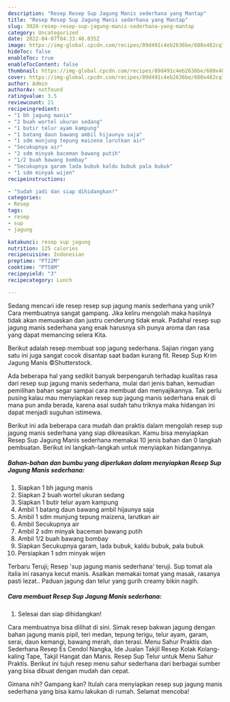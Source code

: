 ```yaml
---
description: "Resep Resep Sup Jagung Manis sederhana yang Mantap"
title: "Resep Resep Sup Jagung Manis sederhana yang Mantap"
slug: 3020-resep-resep-sup-jagung-manis-sederhana-yang-mantap
category: Uncategorized
date: 2022-04-07T04:33:48.035Z
image: https://img-global.cpcdn.com/recipes/89d491c4eb2636be/680x482cq70/resep-sup-jagung-manis-sederhana-foto-resep-utama.jpg
hideToc: false
enableToc: true
enableTocContent: false
thumbnail: https://img-global.cpcdn.com/recipes/89d491c4eb2636be/680x482cq70/resep-sup-jagung-manis-sederhana-foto-resep-utama.jpg
cover: https://img-global.cpcdn.com/recipes/89d491c4eb2636be/680x482cq70/resep-sup-jagung-manis-sederhana-foto-resep-utama.jpg
author: Admin
authorAv: notfound
ratingvalue: 3.5
reviewcount: 21
recipeingredient:
- "1 bh jagung manis"
- "2 buah wortel ukuran sedang"
- "1 butir telur ayam kampung"
- "1 batang daun bawang ambil hijaunya saja"
- "1 sdm munjung tepung maizena larutkan air"
- "Secukupnya air"
- "2 sdm minyak baceman bawang putih"
- "1/2 buah bawang bombay"
- "Secukupnya garam lada bubuk kaldu bubuk pala bubuk"
- "1 sdm minyak wijen"
recipeinstructions:

- "Sudah jadi dan siap dihidangkan!"
categories:
- Resep
tags:
- resep
- sup
- jagung

katakunci: resep sup jagung 
nutrition: 125 calories
recipecuisine: Indonesian
preptime: "PT22M"
cooktime: "PT58M"
recipeyield: "3"
recipecategory: Lunch

---
```





Sedang mencari ide resep resep sup jagung manis sederhana yang unik? Cara membuatnya sangat gampang. Jika keliru mengolah maka hasilnya tidak akan memuaskan dan justru cenderung tidak enak. Padahal resep sup jagung manis sederhana yang enak harusnya sih punya aroma dan rasa yang dapat memancing selera Kita.





Berikut adalah resep membuat sop jagung sederhana. Sajian ringan yang satu ini juga sangat cocok disantap saat badan kurang fit. Resep Sup Krim Jagung Manis ©Shutterstock.

Ada beberapa hal yang sedikit banyak berpengaruh terhadap kualitas rasa dari resep sup jagung manis sederhana, mulai dari jenis bahan, kemudian pemilihan bahan segar sampai cara membuat dan menyajikannya. Tak perlu pusing kalau mau menyiapkan resep sup jagung manis sederhana enak di mana pun anda berada, karena asal sudah tahu triknya maka hidangan ini dapat menjadi suguhan istimewa.






Berikut ini ada beberapa cara mudah dan praktis dalam mengolah resep sup jagung manis sederhana yang siap dikreasikan. Kamu bisa menyiapkan Resep Sup Jagung Manis sederhana memakai 10 jenis bahan dan 0 langkah pembuatan. Berikut ini langkah-langkah untuk menyiapkan hidangannya.

<!--inarticleads1-->

##### Bahan-bahan dan bumbu yang diperlukan dalam menyiapkan Resep Sup Jagung Manis sederhana:

1. Siapkan 1 bh jagung manis
1. Siapkan 2 buah wortel ukuran sedang
1. Siapkan 1 butir telur ayam kampung
1. Ambil 1 batang daun bawang ambil hijaunya saja
1. Ambil 1 sdm munjung tepung maizena, larutkan air
1. Ambil Secukupnya air
1. Ambil 2 sdm minyak baceman bawang putih
1. Ambil 1/2 buah bawang bombay
1. Siapkan Secukupnya garam, lada bubuk, kaldu bubuk, pala bubuk
1. Persiapkan 1 sdm minyak wijen


Terbaru Teruji; Resep &#39;sup jagung manis sederhana&#39; teruji. Sup tomat ala italia ini rasanya kecut manis. Asalkan memakai tomat yang masak, rasanya pasti lezat.. Paduan jagung dan telur yang gurih creamy bikin nagih. 

<!--inarticleads2-->

##### Cara membuat Resep Sup Jagung Manis sederhana:


1. Selesai dan siap dihidangkan!

Cara membuatnya bisa dilihat di sini. Simak resep bakwan jagung dengan bahan jagung manis pipil, teri medan, tepung terigu, telur ayam, garam, serai, daun kemangi, bawang merah, dan terasi. Menu Sahur Praktis dan Sederhana Resep Es Cendol Nangka, Ide Jualan Takjil Resep Kolak Kolang-kaling Tape, Takjil Hangat dan Manis. Resep Sup Telur untuk Menu Sahur Praktis. Berikut ini tujuh resep menu sahur sederhana dari berbagai sumber yang bisa dibuat dengan mudah dan cepat. 

Gimana nih? Gampang kan? Itulah cara menyiapkan resep sup jagung manis sederhana yang bisa kamu lakukan di rumah. Selamat mencoba!
